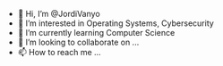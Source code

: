 - 👋 Hi, I’m @JordiVanyo
- 👀 I’m interested in Operating Systems, Cybersecurity
- 🌱 I’m currently learning Computer Science
- 💞️ I’m looking to collaborate on ...
- 📫 How to reach me ...

<!---
JordiVanyo/JordiVanyo is a ✨ special ✨ repository because its `README.md` (this file) appears on your GitHub profile.
You can click the Preview link to take a look at your changes.
--->
